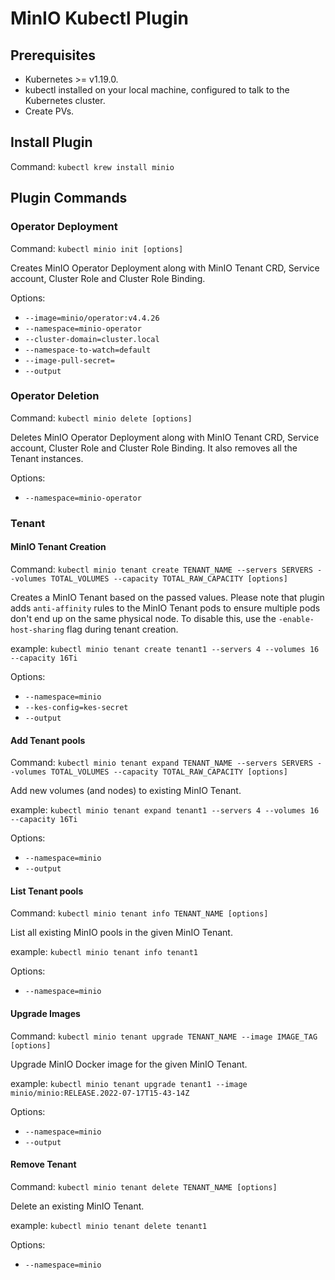 # MinIO Kubectl Plugin

## Prerequisites

- Kubernetes >= v1.19.0.
- kubectl installed on your local machine, configured to talk to the Kubernetes cluster.
- Create PVs.

## Install Plugin

Command: `kubectl krew install minio`

## Plugin Commands

### Operator Deployment

Command: `kubectl minio init [options]`

Creates MinIO Operator Deployment along with MinIO Tenant CRD, Service account, Cluster Role and Cluster Role Binding.

Options:

- `--image=minio/operator:v4.4.26`
- `--namespace=minio-operator`
- `--cluster-domain=cluster.local`
- `--namespace-to-watch=default`
- `--image-pull-secret=`
- `--output`

### Operator Deletion

Command: `kubectl minio delete [options]`

Deletes MinIO Operator Deployment along with MinIO Tenant CRD, Service account, Cluster Role and Cluster Role Binding.
It also removes all the Tenant instances.

Options:

- `--namespace=minio-operator`

### Tenant

#### MinIO Tenant Creation

Command: `kubectl minio tenant create TENANT_NAME --servers SERVERS --volumes TOTAL_VOLUMES --capacity TOTAL_RAW_CAPACITY [options]`

Creates a MinIO Tenant based on the passed values. Please note that plugin adds `anti-affinity` rules to the MinIO
Tenant pods to ensure multiple pods don't end up on the same physical node. To disable this, use
the `-enable-host-sharing` flag during tenant creation.

example: `kubectl minio tenant create tenant1 --servers 4 --volumes 16 --capacity 16Ti`

Options:

- `--namespace=minio`
- `--kes-config=kes-secret`
- `--output`

#### Add Tenant pools

Command: `kubectl minio tenant expand TENANT_NAME --servers SERVERS --volumes TOTAL_VOLUMES --capacity TOTAL_RAW_CAPACITY [options]`

Add new volumes (and nodes) to existing MinIO Tenant.

example: `kubectl minio tenant expand tenant1 --servers 4 --volumes 16 --capacity 16Ti`

Options:

- `--namespace=minio`
- `--output`

#### List Tenant pools

Command: `kubectl minio tenant info TENANT_NAME [options]`

List all existing MinIO pools in the given MinIO Tenant.

example: `kubectl minio tenant info tenant1`

Options:

- `--namespace=minio`

#### Upgrade Images

Command: `kubectl minio tenant upgrade TENANT_NAME --image IMAGE_TAG [options]`

Upgrade MinIO Docker image for the given MinIO Tenant.

example: `kubectl minio tenant upgrade tenant1 --image minio/minio:RELEASE.2022-07-17T15-43-14Z`

Options:

- `--namespace=minio`
- `--output`

#### Remove Tenant

Command: `kubectl minio tenant delete TENANT_NAME [options]`

Delete an existing MinIO Tenant.

example: `kubectl minio tenant delete tenant1`

Options:

- `--namespace=minio`
